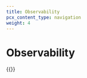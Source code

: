 ```yaml
---
title: Observability
pcx_content_type: navigation
weight: 4
---
```


# Observability

{{<directory-listing>}}
